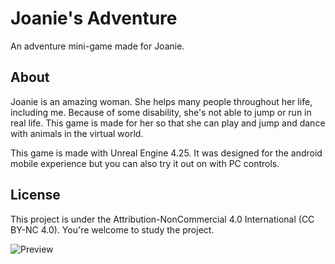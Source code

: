 # Joanie's Adventure

An adventure mini-game made for Joanie. 


## About

Joanie is an amazing woman. She helps many people throughout her life, including me. Because of some disability, she's not able to jump or run in real life. This game is made for her so that she can play and jump and dance with animals in the virtual world.

This game is made with Unreal Engine 4.25. It was designed for the android mobile experience but you can also try it out on with PC controls.


## License

This project is under the Attribution-NonCommercial 4.0 International (CC BY-NC 4.0). You're welcome to study the project.


![Preview](https://img.itch.zone/aW1hZ2UvMjI3NjM0LzExOTk5ODMuanBn/original/as6M3%2F.jpg)
